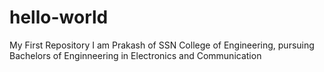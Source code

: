 # hello-world
My First Repository
I am Prakash of SSN College of Engineering, pursuing Bachelors of Enginneering in Electronics and Communication 
